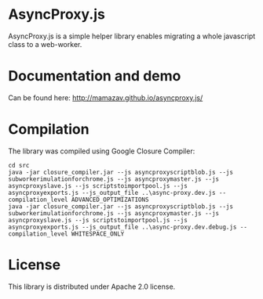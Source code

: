 # AsyncProxy.js
AsyncProxy.js is a simple helper library enables migrating a whole javascript class to a web-worker.

# Documentation and demo
Can be found here:
http://mamazav.github.io/asyncproxy.js/

# Compilation
The library was compiled using Google Closure Compiler:

```
cd src
java -jar closure_compiler.jar --js asyncproxyscriptblob.js --js subworkerimulationforchrome.js --js asyncproxymaster.js --js asyncproxyslave.js --js scriptstoimportpool.js --js asyncproxyexports.js --js_output_file ..\async-proxy.dev.js --compilation_level ADVANCED_OPTIMIZATIONS
java -jar closure_compiler.jar --js asyncproxyscriptblob.js --js subworkerimulationforchrome.js --js asyncproxymaster.js --js asyncproxyslave.js --js scriptstoimportpool.js --js asyncproxyexports.js --js_output_file ..\async-proxy.dev.debug.js --compilation_level WHITESPACE_ONLY
```

# License
This library is distributed under Apache 2.0 license.
